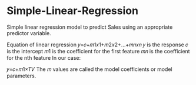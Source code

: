 # Simple-Linear-Regression
Simple linear regression model to predict Sales using an appropriate predictor variable.

Equation of linear regression
𝑦=𝑐+𝑚1𝑥1+𝑚2𝑥2+...+𝑚𝑛𝑥𝑛 
𝑦  is the response
𝑐  is the intercept
𝑚1  is the coefficient for the first feature
𝑚𝑛  is the coefficient for the nth feature
In our case:

𝑦=𝑐+𝑚1×𝑇𝑉 
The  𝑚  values are called the model coefficients or model parameters.
